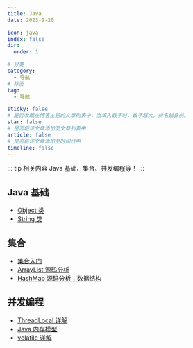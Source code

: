 ```yaml
---
title: Java
date: 2023-1-20

icon: java
index: false
dir:
  order: 1

# 分类
category:
  - 导航
# 标签
tag:
  - 导航

sticky: false
# 是否收藏在博客主题的文章列表中，当填入数字时，数字越大，排名越靠前。
star: false
# 是否将该文章添加至文章列表中
article: false
# 是否将该文章添加至时间线中
timeline: false
---
```


::: tip 相关内容
Java 基础、集合、并发编程等！
:::

## Java 基础
- [Object 类](javase/Object类.html)
- [String 类](javase/String类.html)

## 集合
- [集合入门](collection/集合入门.md)
- [ArrayList 源码分析](collection/ArrayList源码分析.md)
- [HashMap 源码分析：数据结构](collection/HashMap源码分析：数据结构.md)

## 并发编程
- [ThreadLocal 详解](concurrency/ThreadLocal详解.md)
- [Java 内存模型](concurrency/Java内存模型.md)
- [volatile 详解](concurrency/volatile详解.md)